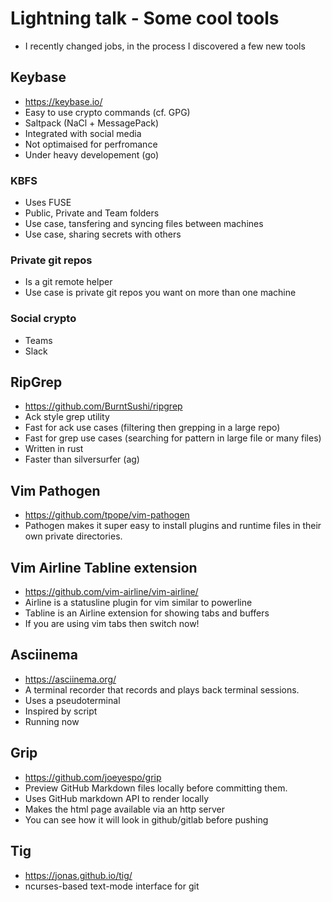 # Lightning talk - Some cool tools

* I recently changed jobs, in the process I discovered a few new tools

## Keybase

* https://keybase.io/
* Easy to use crypto commands (cf. GPG)
* Saltpack (NaCl + MessagePack)
* Integrated with social media
* Not optimaised for perfromance
* Under heavy developement (go)

### KBFS

* Uses FUSE
* Public, Private and Team folders
* Use case, tansfering and syncing files between machines
* Use case, sharing secrets with others

### Private git repos

* Is a git remote helper
* Use case is private git repos you want on more than one machine

### Social crypto

* Teams
* Slack

## RipGrep

* https://github.com/BurntSushi/ripgrep
* Ack style grep utility
* Fast for ack use cases (filtering then grepping in a large repo)
* Fast for grep use cases (searching for pattern in large file or many files)
* Written in rust
* Faster than silversurfer (ag)

## Vim Pathogen

* https://github.com/tpope/vim-pathogen
* Pathogen makes it super easy to install plugins and runtime files in their own private directories.

## Vim Airline Tabline extension

* https://github.com/vim-airline/vim-airline/
* Airline is a statusline plugin for vim similar to powerline
* Tabline is an Airline extension for showing tabs and buffers
* If you are using vim tabs then switch now!

## Asciinema

* https://asciinema.org/
* A terminal recorder that records and plays back terminal sessions.
* Uses a pseudoterminal
* Inspired by script
* Running now

## Grip

* https://github.com/joeyespo/grip
* Preview GitHub Markdown files locally before committing them.
* Uses GitHub markdown API to render locally
* Makes the html page available via an http server
* You can see how it will look in github/gitlab before pushing

## Tig

* https://jonas.github.io/tig/
* ncurses-based text-mode interface for git
